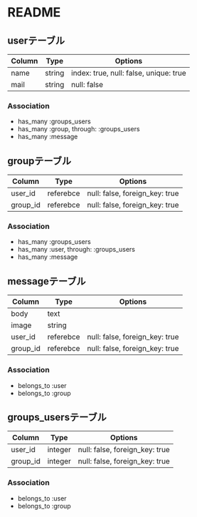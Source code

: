 # README

## userテーブル

|Column|Type|Options|
|------|----|-------|
|name|string|index: true, null: false, unique: true|
|mail|string|null: false|

### Association
- has_many :groups_users
- has_many :group, through: :groups_users
- has_many :message

## groupテーブル

|Column|Type|Options|
|------|----|-------|
|user_id|referebce|null: false, foreign_key: true|
|group_id|referebce|null: false, foreign_key: true|

### Association
- has_many :groups_users
- has_many :user, through: :groups_users
- has_many :message

## messageテーブル

|Column|Type|Options|
|------|----|-------|
|body|text|
|image|string|
|user_id|referebce|null: false, foreign_key: true|
|group_id|referebce|null: false, foreign_key: true|

### Association
- belongs_to :user
- belongs_to :group

## groups_usersテーブル

|Column|Type|Options|
|------|----|-------|
|user_id|integer|null: false, foreign_key: true|
|group_id|integer|null: false, foreign_key: true|

### Association
- belongs_to :user
- belongs_to :group

























